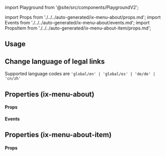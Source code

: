 import Playground from '@site/src/components/PlaygroundV2';

import Props from './../../auto-generated/ix-menu-about/props.md';
import Events from './../../auto-generated/ix-menu-about/events.md';
import PropsItem from './../../auto-generated/ix-menu-about-item/props.md';

## Usage

<Playground
name="about-and-legal" height="30rem" width="100%" noMargin
examplesByName>
</Playground>

## Change language of legal links

Supported language codes are `'global/en' | 'global/es' | 'de/de' | 'cn/zh'`

## Properties (ix-menu-about)

#### Props

<Props />

#### Events

<Events />

## Properties (ix-menu-about-item)

#### Props

<PropsItem />
